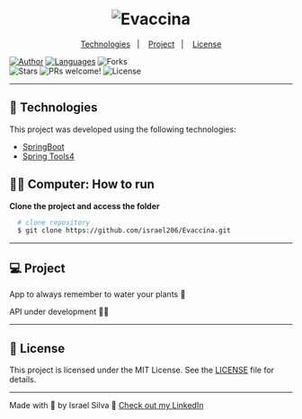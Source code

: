 <h1 align="center">
    <img alt="Evaccina" title="Evaccina" src="" />
</h1>

<p align="center">
  <a href="#technologies">Technologies</a>&nbsp;&nbsp;&nbsp;|&nbsp;&nbsp;&nbsp;
  <a href="#-project">Project</a>&nbsp;&nbsp;&nbsp;|&nbsp;&nbsp;&nbsp;
  <a href="#-license">License</a>
</p>

<p align="center">

  [![Author](https://img.shields.io/badge/author-IsraelSilva-8257E5?style=flat-square)](https://github.com/israel206)
  [![Languages](https://img.shields.io/github/languages/count/israel206/Evaccina?color=%238257E5&style=flat-square)](#)
  <img src="https://img.shields.io/github/forks/israel206/Evaccina?label=forks&message=MIT&color=FFFFFF&labelColor=32B768" alt="Forks">    
  <img src="https://img.shields.io/github/stars/israel206/Evaccina?label=stars&message=MIT&color=FFFFFF&labelColor=32B768" alt="Stars">
  <img src="https://img.shields.io/static/v1?label=PRs&message=welcome&color=49AA26&labelColor=000000" alt="PRs welcome!" />
  <img alt="License" src="https://img.shields.io/static/v1?label=license&message=MIT&color=49AA26&labelColor=000000">
</p>

---

## 🚀 Technologies

This project was developed using the following technologies:

  - [SpringBoot](https://docs.spring.io/spring-boot/docs/current/reference/htmlsingle/)
  - [Spring Tools4](https://spring.io/tools)

## 👨‍💻 Computer: How to run

**Clone the project and access the folder**
  ```bash
    # clone repository
    $ git clone https://github.com/israel206/Evaccina.git
  ```
---

## 💻 Project

App to always remember to water your plants 🌱

API under development 👨‍💻

---

## 📝 License

This project is licensed under the MIT License. See the [LICENSE](LICENSE.md) file for details.

---

Made with 💜 by Israel Silva 👋 [Check out my LinkedIn]()

[ts]: https://www.typescriptlang.org
[vscode]: https://code.visualstudio.com/
[yarn]: https://yarnpkg.com/
[vceditconfig]: https://marketplace.visualstudio.com/items?itemName=EditorConfig.EditorConfig
[vceslint]: https://marketplace.visualstudio.com/items?itemName=dbaeumer.vscode-eslint


